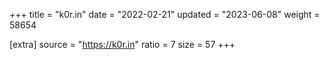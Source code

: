 +++
title = "k0r.in"
date = "2022-02-21"
updated = "2023-06-08"
weight = 58654

[extra]
source = "https://k0r.in"
ratio = 7
size = 57
+++

